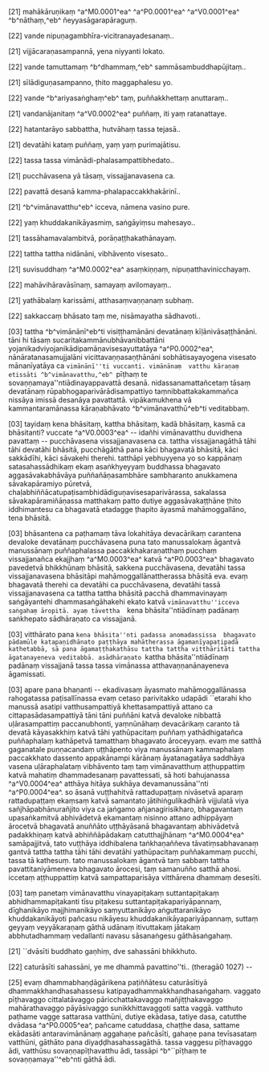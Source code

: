 [21] mahākāruṇikaṃ ^a^M0.0001^ea^ ^a^P0.0001^ea^ ^a^V0.0001^ea^ ^b^nāthaṃ,^eb^  ñeyyasāgarapāraguṃ.

[22] vande nipuṇagambhīra-vicitranayadesanaṃ..

[21] vijjācaraṇasampannā, yena niyyanti lokato.

[22] vande tamuttamaṃ ^b^dhammaṃ,^eb^ sammāsambuddhapūjitaṃ..

[21] sīlādiguṇasampanno, ṭhito maggaphalesu yo.

[22] vande ^b^ariyasaṅghaṃ^eb^ taṃ, puññakkhettaṃ anuttaraṃ..

[21] vandanājanitaṃ ^a^V0.0002^ea^ puññaṃ, iti yaṃ ratanattaye.

[22] hatantarāyo sabbattha, hutvāhaṃ tassa tejasā..

[21] devatāhi kataṃ puññaṃ, yaṃ yaṃ purimajātisu.

[22] tassa tassa vimānādi-phalasampattibhedato..

[21] pucchāvasena yā tāsaṃ, vissajjanavasena ca.

[22] pavattā desanā kamma-phalapaccakkhakārinī..

[21] ^b^vimānavatthu^eb^ icceva, nāmena vasino pure.

[22] yaṃ khuddakanikāyasmiṃ, saṅgāyiṃsu mahesayo..

[21] tassāhamavalambitvā, porāṇaṭṭhakathānayaṃ.

[22] tattha tattha nidānāni, vibhāvento visesato..

[21] suvisuddhaṃ ^a^M0.0002^ea^ asaṃkiṇṇaṃ, nipuṇatthavinicchayaṃ.

[22] mahāvihāravāsīnaṃ, samayaṃ avilomayaṃ..

[21] yathābalaṃ karissāmi, atthasaṃvaṇṇanaṃ subhaṃ.

[22] sakkaccaṃ bhāsato taṃ me, nisāmayatha sādhavoti..

[03] tattha ^b^vimānānī^eb^ti visiṭṭhamānāni devatānaṃ  kīḷānivāsaṭṭhānāni. tāni hi tāsaṃ sucaritakammānubhāvanibbattāni  yojanikadviyojanikādipamāṇavisesayuttatāya ^a^P0.0002^ea^,  nānāratanasamujjalāni vicittavaṇṇasaṇṭhānāni sobhātisayayogena  visesato mānanīyatāya ca ``vimānānī''ti vuccanti. vimānānaṃ  vatthu kāraṇaṃ etissāti ^b^vimānavatthu,^eb^ ``pīṭhaṃ te  sovaṇṇamaya''ntiādinayappavattā desanā. nidassanamattañcetaṃ tāsaṃ  devatānaṃ rūpabhogaparivārādisampattiyo taṃnibbattakakammañca nissāya  imissā desanāya pavattattā. vipākamukhena vā kammantaramānassa  kāraṇabhāvato ^b^vimānavatthū^eb^ti veditabbaṃ.

[03] tayidaṃ kena bhāsitaṃ, kattha bhāsitaṃ, kadā bhāsitaṃ, kasmā ca  bhāsitanti? vuccate ^a^V0.0003^ea^ -- idañhi vimānavatthu duvidhena pavattaṃ --  pucchāvasena vissajjanavasena ca. tattha vissajjanagāthā tāhi tāhi  devatāhi bhāsitā, pucchāgāthā pana kāci bhagavatā bhāsitā, kāci  sakkādīhi, kāci sāvakehi therehi. tatthāpi yebhuyyena yo so  kappānaṃ satasahassādhikaṃ ekaṃ asaṅkhyeyyaṃ buddhassa bhagavato  aggasāvakabhāvāya puññañāṇasambhāre sambharanto anukkamena  sāvakapāramiyo pūretvā,  chaḷabhiññācatupaṭisambhidādiguṇavisesaparivārassa, sakalassa  sāvakapāramiñāṇassa matthakaṃ patto dutiye aggasāvakaṭṭhāne ṭhito  iddhimantesu ca bhagavatā etadagge ṭhapito āyasmā mahāmoggallāno,  tena bhāsitā.

[03] bhāsantena ca paṭhamaṃ tāva lokahitāya devacārikaṃ carantena  devaloke devatānaṃ pucchāvasena puna tato manussalokaṃ āgantvā  manussānaṃ puññaphalassa paccakkhakaraṇatthaṃ pucchaṃ vissajjanañca ekajjhaṃ ^a^M0.0003^ea^  katvā ^a^P0.0003^ea^ bhagavato pavedetvā bhikkhūnaṃ bhāsitā, sakkena  pucchāvasena, devatāhi tassa vissajjanavasena bhāsitāpi  mahāmoggallānattherassa bhāsitā eva. evaṃ bhagavatā therehi ca  devatāhi ca pucchāvasena, devatāhi tassā vissajjanavasena ca tattha  tattha bhāsitā pacchā dhammavinayaṃ saṅgāyantehi dhammasaṅgāhakehi ekato  katvā ``vimānavatthu''icceva saṅgahaṃ āropitā. ayaṃ tāvettha  ``kena bhāsita''ntiādīnaṃ padānaṃ saṅkhepato sādhāraṇato ca  vissajjanā.

[03] vitthārato pana ``kena bhāsita''nti padassa anomadassissa  bhagavato pādamūle katapaṇidhānato paṭṭhāya mahātherassa āgamanīyapaṭipadā  kathetabbā, sā pana āgamaṭṭhakathāsu tattha tattha vitthāritāti tattha  āgatanayeneva veditabbā. asādhāraṇato ``kattha bhāsita''ntiādīnaṃ  padānaṃ vissajjanā tassa tassa vimānassa atthavaṇṇanānayeneva  āgamissati.

[03] apare pana bhaṇanti -- ekadivasaṃ āyasmato mahāmoggallānassa  rahogatassa paṭisallīnassa evaṃ cetaso parivitakko udapādi ``etarahi  kho manussā asatipi vatthusampattiyā khettasampattiyā attano ca  cittapasādasampattiyā tāni tāni puññāni katvā devaloke nibbattā  uḷārasampattiṃ paccanubhonti, yaṃnūnāhaṃ devacārikaṃ caranto tā devatā  kāyasakkhiṃ katvā tāhi yathūpacitaṃ puññaṃ yathādhigatañca puññaphalaṃ  kathāpetvā tamatthaṃ bhagavato āroceyyaṃ. evaṃ me satthā gaganatale  puṇṇacandaṃ uṭṭhāpento viya manussānaṃ kammaphalaṃ paccakkhato dassento  appakānampi kārānaṃ āyatanagatāya saddhāya vasena uḷāraphalataṃ  vibhāvento taṃ taṃ vimānavatthuṃ aṭṭhuppattiṃ katvā mahatiṃ dhammadesanaṃ  pavattessati, sā hoti bahujanassa ^a^V0.0004^ea^ atthāya hitāya sukhāya  devamanussāna''nti ^a^P0.0004^ea^. so āsanā vuṭṭhahitvā rattadupaṭṭaṃ  nivāsetvā aparaṃ rattadupaṭṭaṃ ekaṃsaṃ katvā samantato jātihiṅgulikadhārā  vijjulatā viya sañjhāpabhānurañjito viya ca jaṅgamo  añjanagirisikharo, bhagavantaṃ upasaṅkamitvā abhivādetvā ekamantaṃ  nisinno attano adhippāyaṃ ārocetvā bhagavatā anuññāto uṭṭhāyāsanā  bhagavantaṃ abhivādetvā padakkhiṇaṃ katvā abhiññāpādakaṃ catutthajjhānaṃ ^a^M0.0004^ea^  samāpajjitvā, tato vuṭṭhāya iddhibalena taṅkhaṇaññeva tāvatiṃsabhavanaṃ  gantvā tattha tattha tāhi tāhi devatāhi yathūpacitaṃ puññakammaṃ pucchi,  tassa tā kathesuṃ. tato manussalokaṃ āgantvā taṃ sabbaṃ tattha  pavattitaniyāmeneva bhagavato ārocesi, taṃ samanuñño satthā ahosi.  iccetaṃ aṭṭhuppattiṃ katvā sampattaparisāya vitthārena dhammaṃ desesīti.

[03] taṃ panetaṃ vimānavatthu vinayapiṭakaṃ suttantapiṭakaṃ  abhidhammapiṭakanti tīsu piṭakesu suttantapiṭakapariyāpannaṃ,  dīghanikāyo majjhimanikāyo saṃyuttanikāyo aṅguttaranikāyo  khuddakanikāyoti pañcasu nikāyesu khuddakanikāyapariyāpannaṃ, suttaṃ  geyyaṃ veyyākaraṇaṃ gāthā udānaṃ itivuttakaṃ jātakaṃ abbhutadhammaṃ  vedallanti navasu sāsanaṅgesu gāthāsaṅgahaṃ.

[21] ``dvāsīti buddhato gaṇhiṃ, dve sahassāni bhikkhuto.

[22] caturāsīti sahassāni, ye me dhammā pavattino''ti..  (theragā0 1027) --

[25] evaṃ dhammabhaṇḍāgārikena paṭiññātesu caturāsītiyā  dhammakkhandhasahassesu katipayadhammakkhandhasaṅgahaṃ. vaggato pīṭhavaggo  cittalatāvaggo pāricchattakavaggo mañjiṭṭhakavaggo mahārathavaggo  pāyāsivaggo sunikkhittavaggoti satta vaggā. vatthuto paṭhame vagge  sattarasa vatthūni, dutiye ekādasa, tatiye dasa, catutthe dvādasa  ^a^P0.0005^ea^, pañcame catuddasa, chaṭṭhe dasa, sattame ekādasāti  antaravimānānaṃ aggahaṇe pañcāsīti, gahaṇe pana tevīsasataṃ vatthūni,  gāthāto pana diyaḍḍhasahassagāthā. tassa vaggesu pīṭhavaggo ādi,  vatthūsu sovaṇṇapīṭhavatthu ādi, tassāpi ^b^``pīṭhaṃ te  sovaṇṇamaya''^eb^nti gāthā ādi.